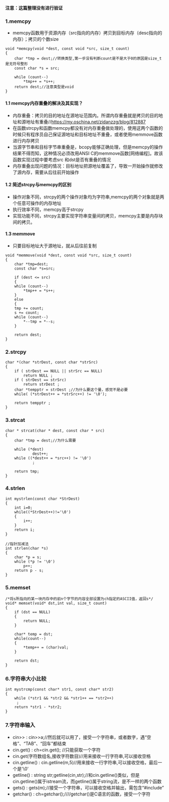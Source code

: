 **注意：这篇整理没有进行验证**

### 1.memcpy
- memcpy函数用于资源内存（src指向的内存）拷贝到目标内存（desc指向的内存）；拷贝的个数size
```
void *memcpy(void *dest, const void *src, size_t count)
{
	char *tmp = dest;//转换类型,第一步没有判断count是不是大于0的原因是size_t是无符号整形
	const char *s = src;

	while (count--)
		*tmp++ = *s++;
	return dest;//注意类型是void
}
```


#### 1.1 memcpy内存重叠的解决及其实现？
- 内存重叠：拷贝的目的地址在源地址范围内。所谓内存重叠就是拷贝的目的地址和源地址有重叠//https://my.oschina.net/zidanzzg/blog/812887
- 在函数strcpy和函数memcpy都没有对内存重叠做处理的，使用这两个函数的时候只有程序员自己保证源地址和目标地址不重叠，或者使用memmove函数进行内存拷贝
- 当源字节串和目标字节串重叠是，bcopy能够正确处理，但是memcpy的操作结果不得而知，这种情况必须改用ANSI C的memmove函数[网络编程]。故该函数实现过程中要考虑src 和dst是否有重叠的情况
- 内存重叠出现问题的情况：目标地址把源地址覆盖了，导致一开始操作就修改了源内存，需要从后往前开始操作

#### 1.2 简述strcpy与memcpy的区别
- 操作对象不同，strcpy的两个操作对象均为字符串,memcpy的两个对象就是两个任意可操作的内存地址
- 执行效率不同，memcpy高于strcpy
- 实现功能不同，strcpy主要实现字符串变量间的拷贝，memcpy主要是内存块间的拷贝。

#### 1.3 memmove
- 只要目标地址大于源地址，就从后往前复制
```
void *memmove(void *dest, const void *src, size_t count)
{
	char *tmp=dest;
	const char *s=src;

	if (dest <= src)
    {
	while (count--)
		*tmp++ = *s++;
	} 
    else 
    {
	tmp += count;
	s += count;
	while (count--)
		*--tmp = *--s;
	}

	return dest;
}
```


### 2.strcpy
```
char *(char *strDest, const char *strSrc)
{
    if ( strDest == NULL || strSrc == NULL)
        return NULL ;
    if ( strDest == strSrc)
        return strDest ;
    char *tempptr = strDest ;//为什么要这个量，感觉不是必要
    while( (*strDest++ = *strSrc++) != '\0');
    
    return tempptr ;
}
```


### 3.strcat
```
char * strcat(char * dest, const char * src)
{
    char *tmp = dest;//为什么需要

    while (*dest)
            dest++;
    while ((*dest++ = *src++) != '\0')
            ;

    return tmp;
}
```

### 4.strlen
```
int mystrlen(const char *StrDest)
{
	int i=0;
	while((*StrDest++)!='\0')
	{ 
		i++;
	}
	return i;
}
```

```
//指针加减法
int strlen(char *s)
{
	char *p = s;
	while (*p != '\0')
		p++;
	return p - s;
}
```

### 5.memset
```
/*将s所指向的某一块内存中的前n个字节的内容全部设置为ch指定的ASCII值，返回s*/
void* memset(void* dst,int val, size_t count)
{
    if (dst == NULL)
    {
        return NULL;
    }

    char* temp = dst;
    while(count--)
    {
        *temp++ = (char)val;
    }

    return dst;
}
```
 
### 6.字符串大小比较 
```
int mystrcmp(const char* str1, const char* str2)
{
    while (*str1 && *str2 && *str1++ == *str2++)
     ;
    return *str1 - *str2;
}
```

### 7.字符串输入
- cin>> : cin>>a;//然后就可以用了，接受一个字符串，或者数字，遇“空格”、“TAB”、“回车”都结束
- cin.get() : ch=cin.get(); //只能获取一个字符
- cin.get(字符数组名,接收字符数目)//用来接收一行字符串,可以接收空格
- cin.getline() : cin.getline(m,5)//用来接收一行字符串,可以接收空格，最后一个是'\0'
- getline() : string str;getline(cin,str);//和cin.getline()类似，但是cin.getline()属于istream流，而getline()属于string流，是不一样的两个函数
- gets() : gets(m);//接受一个字符串，可以接收空格并输出，需包含“#include<string>”
- getchar() : ch=getchar();////getchar()是C语言的函数，接受一个字符